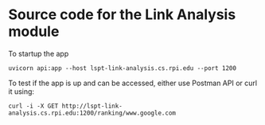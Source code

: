 # Source code for the Link Analysis module

To startup the app

```uvicorn api:app --host lspt-link-analysis.cs.rpi.edu --port 1200```


To test if the app is up and can be accessed, either use Postman API or curl it using:

```curl -i -X GET http://lspt-link-analysis.cs.rpi.edu:1200/ranking/www.google.com```